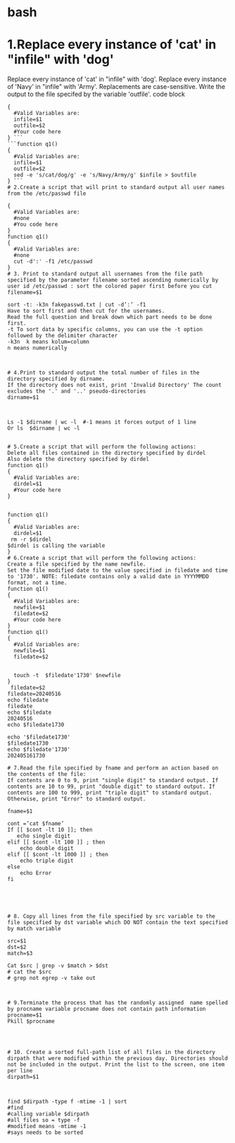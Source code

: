 # bash 
# 1.Replace every instance of 'cat' in "infile" with 'dog'        

Replace every instance of 'cat' in "infile" with 'dog'.
Replace every instance of 'Navy' in "infile" with 'Army'.
Replacements are case-sensitive.
Write the output to the file specifed by the variable 'outfile'.
code block
```function q1()
{
  #Valid Variables are:
  infile=$1
  outfile=$2
  #Your code here
} ```
```function q1()
{
  #Valid Variables are:
  infile=$1
  outfile=$2
  sed -e 's/cat/dog/g' -e 's/Navy/Army/g' $infile > $outfile 
} ```
# 2.Create a script that will print to standard output all user names from the /etc/passwd file

{
  #Valid Variables are:
  #none
  #You code here
}
function q1()
{
  #Valid Variables are:
  #none
  cut -d':' -f1 /etc/passwd
}
# 3. Print to standard output all usernames from the file path specified by the parameter filename sorted ascending numerically by user id /etc/passwd : sort the colored paper first before you cut
filename=$1

sort -t: -k3n fakepasswd.txt | cut -d’:’ -f1
Have to sort first and then cut for the usernames.
Read the full question and break down which part needs to be done first.
-t To sort data by specific columns, you can use the -t option followed by the delimiter character
-k3n  k means kolum=column
n means numerically



# 4.Print to standard output the total number of files in the directory specified by dirname.
If the directory does not exist, print 'Invalid Directory' The count excludes the '.' and '..' pseudo-directories
dirname=$1



Ls -1 $dirname | wc -l  #-1 means it forces output of 1 line
Or ls  $dirname | wc -l


# 5.Create a script that will perform the following actions:
Delete all files contained in the directory specified by dirdel
Also delete the directory specified by dirdel
function q1()
{
  #Valid Variables are:
  dirdel=$1
  #Your code here
}


function q1()
{
  #Valid Variables are:
  dirdel=$1
 rm -r $dirdel
$dirdel is calling the variable
}
# 6.Create a script that will perform the following actions:
Create a file specified by the name newfile.
Set the file modified date to the value specified in filedate and time to '1730'. NOTE: filedate contains only a valid date in YYYYMMDD format, not a time.
function q1()
{
  #Valid Variables are:
  newfile=$1
  filedate=$2
  #Your code here
}
function q1()
{
  #Valid Variables are:
  newfile=$1
  filedate=$2


  touch -t  $filedate'1730' $newfile
}
 filedate=$2
filedate=20240516
echo filedate
filedate
echo $filedate
20240516
echo $filedate1730

echo '$filedate1730'
$filedate1730
echo $filedate'1730'
202405161730

# 7.Read the file specified by fname and perform an action based on the contents of the file:
If contents are 0 to 9, print "single digit" to standard output. If contents are 10 to 99, print "double digit" to standard output. If contents are 100 to 999, print "triple digit" to standard output. Otherwise, print "Error" to standard output.

fname=$1

cont =’cat $fname’
If [[ $cont -lt 10 ]]; then
   echo single digit
elif [[ $cont -lt 100 ]] ; then 
    echo double digit
elif [[ $cont -lt 1000 ]] ; then
    echo triple digit
else 
    echo Error
fi 





# 8. Copy all lines from the file specified by src variable to the file specified by dst variable which DO NOT contain the text specified by match variable

src=$1
dst=$2
match=$3

Cat $src | grep -v $match > $dst
# cat the $src 
# grep not egrep -v take out 



# 9.Terminate the process that has the randomly assigned  name spelled by procname variable procname does not contain path information
procname=$1
Pkill $procname




# 10. Create a sorted full-path list of all files in the directory dirpath that were modified within the previous day. Directories should not be included in the output. Print the list to the screen, one item per line
dirpath=$1



find $dirpath -type f -mtime -1 | sort 
#find
#calling variable $dirpath
#all files so = type -f 
#modified means -mtime -1 
#says needs to be sorted 

